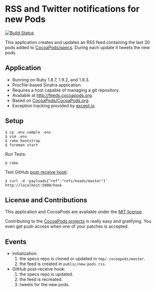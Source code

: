 # RSS and Twitter notifications for new Pods
[![Build Status](https://secure.travis-ci.org/CocoaPods/feeds.cocoapods.org.svg)](http://travis-ci.org/CocoaPods/feeds.cocoapods.org)

This application creates and updates an RSS feed containing the
last 30 pods added to [CocoaPods/specs](https://github.com/CocoaPods/specs).
During each update it tweets the new pods.

## Application

- Running on Ruby 1.8.7, 1.9.2, and 1.9.3.
- Procfile-based Sinatra application. 
- Requires a host capable of managing a git repository.
- Available at http://feeds.cocoapods.org.
- Based on [CocoaPods/CocoaPods.org](https://github.com/CocoaPods/CocoaPods.org).
- Exception tracking provided by [except.io](http://except.io/).

## Setup

```shell
$ cp .env.sample .env
$ vim .env
$ rake bootstrap
$ foreman start
```

Run Tests:

```shell
$ rake
```

Test GitHub [post-receive hook](http://help.github.com/post-receive-hooks/):

```shell
$ curl -d 'payload={"ref":"refs/heads/master"}' http://localhost:5000/hook
```


## License and Contributions

This application and CocoaPods are available under the [MIT license](http://www.opensource.org/licenses/mit-license.php).

Contributing to the [CocoaPods projects](https://github.com/CocoaPods) is really easy and gratifying. 
You even get push access when one of your patches is accepted.

## Events

- Initialization:
    1. the specs repo is cloned or updated in `tmp/.cocoapods/master`.
    2. the feed is created in `public/new-pods.rss`.
- GitHub post-receive hook:
    1. the specs repo is updated.
    2. the feed is recreated.
    3. tweets for the new pods.
